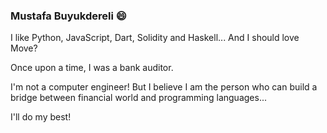 ### Mustafa Buyukdereli 😄

I like Python, JavaScript, Dart, Solidity and Haskell... And I should love Move?

Once upon a time, I was a bank auditor. 

I'm not a computer engineer! But I believe I am the person who can build a bridge between financial world and programming languages... 

I'll do my best!

